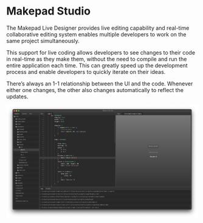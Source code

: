 # Makepad Studio

The Makepad Live Designer provides live editing capability and real-time collaborative editing system enables multiple developers to work on the same project simultaneously.

This support for live coding allows developers to see changes to their code in real-time as they make them, without the need to compile and run the entire application each time. This can greatly speed up the development process and enable developers to quickly iterate on their ideas.

There’s always an 1-1 relationship between the UI and the code. Whenever either one changes, the other also changes automatically to reflect the updates.

![makepad studio](images/studio_1.png)